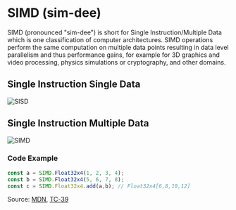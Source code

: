 # SIMD (sim-dee)

SIMD (pronounced "sim-dee") is short for Single Instruction/Multiple Data which is one classification of computer architectures. SIMD operations perform the same computation on multiple data points resulting in data level parallelism and thus performance gains, for example for 3D graphics and video processing, physics simulations or cryptography, and other domains.

## Single Instruction Single Data
![SISD](https://mdn.mozillademos.org/files/10509/SISD.png)

## Single Instruction Multiple Data
![SIMD](https://mdn.mozillademos.org/files/10507/SIMD.png)

### Code Example

```javascript
const a = SIMD.Float32x4(1, 2, 3, 4);
const b = SIMD.Float32x4(5, 6, 7, 8);
const c = SIMD.Float32x4.add(a,b); // Float32x4[6,8,10,12]
```

Source:
[MDN](https://developer.mozilla.org/en-US/docs/Web/JavaScript/Reference/Global_Objects/SIMD),
[TC-39](https://github.com/tc39/ecmascript_simd/blob/master/tc39/SIMD-128%20TC-39.pdf)

